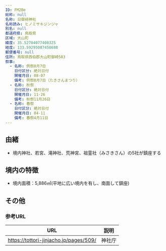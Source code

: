 ```yaml
---
ID: FM2Be
総称: null
名称: 日御﨑神社
名称読み: ヒノミサキジンジャ
別名: null
都道府県: 鳥取県
区域: 大山町
緯度: 35.52704077408325
経度: 133.59295087458688
郵便番号: null
住所: 鳥取県西伯郡大山町御崎583
祭事:
  - 名称: 例祭8月7日
    日付区分: 絶対日付
    開催月日: 08-07
    備考: 例祭8月7日（たきさんまつり）
  - 名称: 秋祭
    日付区分: 絶対日付
    開催月日: 11-26
    備考: 秋祭11月26日
  - 名称: 春祭
    日付区分: 絶対日付
    開催月日: 04-11
    備考: 春祭4月11日
---
```


## 由緒

- 境内神社、若宮、滝神社、荒神宮、祖霊社（みさきさん）の5社が鎮座する

## 境内の特徴

- 境内面積：5,886㎡(平地に広い境内を有し、南面して鎮座)

## その他

### 参考URL

| URL                                    | 説明   |
| -------------------------------------- | ------ |
| https://tottori-jinjacho.jp/pages/509/ | 神社庁 |

